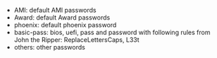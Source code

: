  - AMI: default AMI passwords
 - Award: default Award passwords
 - phoenix: default phoenix password
 - basic-pass: bios, uefi, pass and password with following rules from John the Ripper: ReplaceLettersCaps, L33t
 - others: other passwords
 
